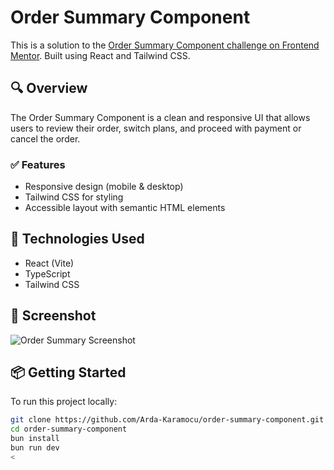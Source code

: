 # Order Summary Component

This is a solution to the [Order Summary Component challenge on Frontend Mentor](https://www.frontendmentor.io/challenges/order-summary-component-QlPmajDUj). Built using React and Tailwind CSS.

## 🔍 Overview

The Order Summary Component is a clean and responsive UI that allows users to review their order, switch plans, and proceed with payment or cancel the order.

### ✅ Features

- Responsive design (mobile & desktop)
- Tailwind CSS for styling
- Accessible layout with semantic HTML elements

## 🚀 Technologies Used

- React (Vite)
- TypeScript
- Tailwind CSS

## 📸 Screenshot

![Order Summary Screenshot](.src/active-states.jpg)

## 📦 Getting Started

To run this project locally:

```bash
git clone https://github.com/Arda-Karamocu/order-summary-component.git
cd order-summary-component
bun install
bun run dev
<
